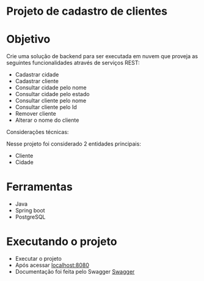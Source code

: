 # Projeto de cadastro de clientes

# Objetivo

Crie uma solução de backend para ser executada em nuvem que proveja as seguintes funcionalidades através de serviços REST:

 + 	Cadastrar cidade 
 +	Cadastrar cliente 
 +	Consultar cidade pelo nome 
 +	Consultar cidade pelo estado 
 + Consultar cliente pelo nome 
 +	Consultar cliente pelo Id 
 +	Remover cliente 
 +	Alterar o nome do cliente 

 Considerações técnicas: 
 
 Nesse projeto foi considerado 2 entidades principais:
 
  + Cliente
  + Cidade
  
# Ferramentas 
  +  Java
  + Spring boot
  + PostgreSQL 

# Executando o projeto
  + Executar o projeto 
  + Após acessar [localhost:8080](http://localhost:8080)
  + Documentação foi feita pelo Swagger [Swagger](http://localhost:8080/swagger-ui.html)
  
